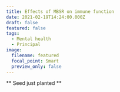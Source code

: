 ```yaml
---
title: Effects of MBSR on immune function
date: 2021-02-19T14:24:00.000Z
draft: false
featured: false
tags:
  - Mental health
  - Principal
image:
  filename: featured
  focal_point: Smart
  preview_only: false
---
```

\*\* Seed just planted \*\*